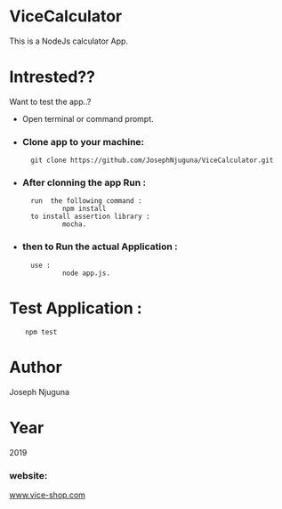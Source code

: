 # ViceCalculator
This is a NodeJs calculator App. 
# Intrested??
Want to test the app..?
- Open terminal or command prompt.

- ### Clone app to your machine:
        git clone https://github.com/JosephNjuguna/ViceCalculator.git


- ### After clonning the app Run :
        run  the following command :
                npm install
        to install assertion library : 
                mocha.

- ### then to  Run the actual Application :
        use :
                node app.js.

# Test Application :
        npm test

# Author
Joseph Njuguna

# Year
2019

### website:

www.vice-shop.com
